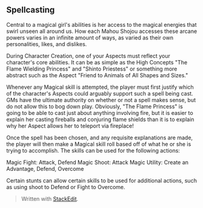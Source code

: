 ## Spellcasting

Central to a magical girl's abilities is her access to the magical energies that swirl unseen all around us. How each Mahou Shojou accesses these arcane powers varies in an infinite amount of ways, as varied as their own personalities, likes, and dislikes. 

During Character Creation, one of your Aspects must reflect your character's core abilities. It can be as simple as the High Concepts "The Flame Wielding Princess" and "Shinto Priestess" or something more abstract such as the Aspect "Friend to Animals of All Shapes and Sizes." 

Whenever any Magical skill is attempted, the player must first justify which of the character's Aspects could arguably support such a spell being cast. GMs have the ultimate authority on whether or not a spell makes sense, but do not allow this to bog down play. Obviously, "The Flame Princess" is going to be able to cast just about anything involving fire, but it is easier to explain her casting fireballs and conjuring flame shields than it is to explain why her Aspect allows her to teleport via fireplace! 

Once the spell has been chosen, and any requisite explanations are made, the player will then make a Magical skill roll based off of what he or she is trying to accomplish. The skills can be used for the following actions:

Magic Fight: Attack, Defend
Magic Shoot: Attack
Magic Utility: Create an Advantage, Defend, Overcome

Certain stunts can allow certain skills to be used for additional actions, such as using shoot to Defend or Fight to Overcome. 

> Written with [StackEdit](https://stackedit.io/).
<!--stackedit_data:
eyJoaXN0b3J5IjpbLTE1NTAwMDUxMTBdfQ==
-->